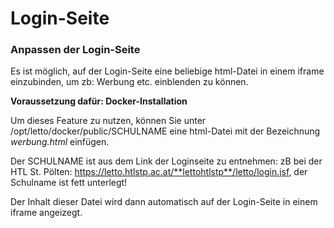# Login-Seite
###  Anpassen der Login-Seite 
Es ist möglich, auf der Login-Seite eine beliebige html-Datei in einem iframe einzubinden, um zb: Werbung etc. einblenden zu können.

**Voraussetzung dafür: Docker-Installation**

Um dieses Feature zu nutzen, können Sie unter /opt/letto/docker/public/SCHULNAME 
eine html-Datei mit der Bezeichnung _werbung.html_ einfügen.

Der SCHULNAME ist aus dem Link der Loginseite zu entnehmen:
zB bei der HTL St. Pölten: https://letto.htlstp.ac.at/**lettohtlstp**/letto/login.jsf, der Schulname ist fett unterlegt!


Der Inhalt dieser Datei wird dann automatisch auf der Login-Seite in einem iframe angeizegt.

